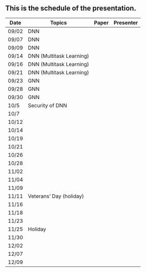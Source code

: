 ## This is the schedule of the presentation.

| Date      | Topics | Paper | Presenter | 
| ----------- | ----------- |  ----------- |   ----------- |
| 09/02      | DNN   |  |
| 09/07   | DNN     | |
| 09/09 | DNN  | | |
| 09/14 | DNN (Multitask Learning) | | |
| 09/16 | DNN (Multitask Learning) | | |
| 09/21 | DNN (Multitask Learning) | | |
| 09/23 | GNN | | |
| 09/28 | GNN | | |
| 09/30 | GNN | | |
| 10/5 | Security of DNN | | |
| 10/7 | | | |
| 10/12 | | | |
| 10/14 | | | |
| 10/19 | | | |
| 10/21 | | | |
| 10/26 | | | |
| 10/28 | | | |
| 11/02 | | | |
| 11/04 | | | |
| 11/09 | | | |
| 11/11 |Veterans’ Day (holiday) |
| 11/16 | | | |
| 11/18 | | | |
| 11/23 |  | | |
| 11/25 | Holiday |
| 11/30 | | | |
| 12/02 | | | |
| 12/07 | | | |
| 12/09 | | | |




